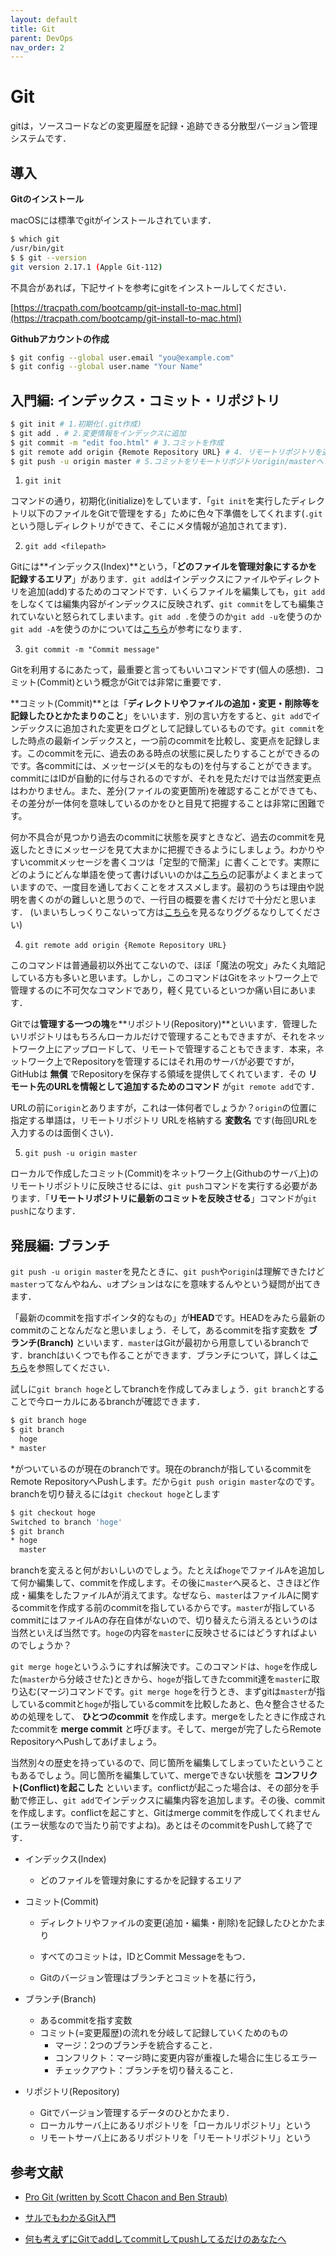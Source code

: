 ```yaml
---
layout: default
title: Git
parent: DevOps
nav_order: 2
---
```


# Git

gitは，ソースコードなどの変更履歴を記録・追跡できる分散型バージョン管理システムです．



## 導入



**Gitのインストール**

macOSには標準でgitがインストールされています．

```bash
$ which git
/usr/bin/git
$ $ git --version
git version 2.17.1 (Apple Git-112)
```

不具合があれば，下記サイトを参考にgitをインストールしてください．

[https://tracpath.com/bootcamp/git-install-to-mac.html](https://tracpath.com/bootcamp/git-install-to-mac.html)



**Githubアカウントの作成**

```bash
$ git config --global user.email "you@example.com"
$ git config --global user.name "Your Name"
```





## 入門編: インデックス・コミット・リポジトリ



```bash
$ git init # 1.初期化(.git作成)
$ git add . # 2.変更情報をインデックスに追加
$ git commit -m "edit foo.html" # 3.コミットを作成
$ git remote add origin {Remote Repository URL} # 4. リモートリポジトリを追加
$ git push -u origin master # 5.コミットをリモートリポジトリorigin/masterへプッシュ
```



1. `git init`

コマンドの通り，初期化(initialize)をしています．「`git init`を実行したディレクトリ以下のファイルをGitで管理をする」ために色々下準備をしてくれます(`.git`という隠しディレクトリができて、そこにメタ情報が追加されてます)．



2. `git add <filepath>`

Gitには**インデックス(Index)**という，「**どのファイルを管理対象にするかを記録するエリア**」があります．`git add`はインデックスにファイルやディレクトリを追加(add)するためのコマンドです．いくらファイルを編集しても，`git add`をしなくては編集内容がインデックスに反映されず、`git commit`をしても編集されていないと怒られてしまいます。`git add .`を使うのか`git add -u`を使うのか`git add -A`を使うのかについては[こちら](https://qiita.com/YusukeHigaki/items/06e38eec96387d408780)が参考になります．



3. `git commit -m "Commit message"`

Gitを利用するにあたって，最重要と言ってもいいコマンドです(個人の感想)．コミット(Commit)という概念がGitでは非常に重要です．

**コミット(Commit)**とは「**ディレクトリやファイルの追加・変更・削除等を記録したひとかたまりのこと**」をいいます．別の言い方をすると、`git add`でインデックスに追加された変更をログとして記録しているものです。`git commit`をした時点の最新インデックスと，一つ前のcommitを比較し、変更点を記録します。このcommitを元に、過去のある時点の状態に戻したりすることができるのです。各commitには、メッセージ(メモ的なもの)を付与することができます。commitにはIDが自動的に付与されるのですが、それを見ただけでは当然変更点はわかりません。また、差分(ファイルの変更箇所)を確認することができても、その差分が一体何を意味しているのかをひと目見て把握することは非常に困難です。

何か不具合が見つかり過去のcommitに状態を戻すときなど、過去のcommitを見返したときにメッセージを見て大まかに把握できるようにしましょう。わかりやすいcommitメッセージを書くコツは「定型的で簡潔」に書くことです。実際にどのようにどんな単語を使って書けばいいのかは[こちら](https://qiita.com/itosho/items/9565c6ad2ffc24c09364)の記事がよくまとまっていますので、一度目を通しておくことをオススメします。最初のうちは理由や説明を書くのがの難しいと思うので、一行目の概要を書くだけで十分だと思います．
(いまいちしっくりこないって方は[こちら](https://backlog.com/ja/git-tutorial/intro/intro1_3.html)を見るなりググるなりしてください)



4. `git remote add origin {Remote Repository URL} `

このコマンドは普通最初以外出てこないので、ほぼ「魔法の呪文」みたく丸暗記している方も多いと思います。しかし，このコマンドはGitをネットワーク上で管理するのに不可欠なコマンドであり，軽く見ているといつか痛い目にあいます．

Gitでは**管理する一つの塊**を**リポジトリ(Repository)**といいます．管理したいリポジトリはもちろんローカルだけで管理することもできますが、それをネットワーク上にアップロードして、リモートで管理することもできます．本来，ネットワーク上でRepositoryを管理するにはそれ用のサーバが必要ですが，GitHubは **無償** でRepositoryを保存する領域を提供してくれています．その **リモート先のURLを情報として追加するためのコマンド** が`git remote add`です．

URLの前に`origin`とありますが，これは一体何者でしょうか？`origin`の位置に指定する単語は，リモートリポジトリ URLを格納する **変数名** です(毎回URLを入力するのは面倒くさい)．



5. `git push -u origin master`

ローカルで作成したコミット(Commit)をネットワーク上(Githubのサーバ上)のリモートリポジトリに反映させるには、`git push`コマンドを実行する必要があります．「**リモートリポジトリに最新のコミットを反映させる**」コマンドが`git push`になります．





## 発展編: ブランチ

`git push -u origin master`を見たときに、`git push`や`origin`は理解できたけど`master`ってなんやねん、`u`オプションはなにを意味するんやという疑問が出てきます．

「最新のcommitを指すポインタ的なもの」が**HEAD**です。HEADをみたら最新のcommitのことなんだなと思いましょう．そして，あるcommitを指す変数を **ブランチ(Branch)** といいます．`master`はGitが最初から用意しているbranchです．branchはいくつでも作ることができます．ブランチについて，詳しくは[こちら](https://backlog.com/ja/git-tutorial/stepup/01/)を参照してください．



試しに`git branch hoge`としてbranchを作成してみましょう．`git branch`とすることで今ローカルにあるbranchが確認できます．

```bash
$ git branch hoge
$ git branch
  hoge
* master
```

*がついているのが現在のbranchです。現在のbranchが指しているcommitをRemote RepositoryへPushします。だから`git push origin master`なのです。branchを切り替えるには`git checkout hoge`とします

```bash
$ git checkout hoge
Switched to branch 'hoge'
$ git branch
* hoge
  master
```

branchを変えると何がおいしいのでしょう。たとえば`hoge`でファイルAを追加して何か編集して、commitを作成します。その後に`master`へ戻ると、さきほど作成・編集をしたファイルAが消えてます。なぜなら、`master`はファイルAに関するcommitを作成する前のcommitを指しているからです。`master`が指しているcommitにはファイルAの存在自体がないので、切り替えたら消えるというのは当然といえば当然です。`hoge`の内容を`master`に反映させるにはどうすればよいのでしょうか？



`git merge hoge`というふうにすれば解決です。このコマンドは、`hoge`を作成した(`master`から分岐させた)ときから、`hoge`が指してきたcommit達を`master`に取り込む(マージ)コマンドです。`git merge hoge`を行うとき、まずgitは`master`が指しているcommitと`hoge`が指しているcommitを比較したあと、色々整合させるための処理をして、 **ひとつのcommit** を作成します。mergeをしたときに作成されたcommitを **merge commit** と呼びます。そして、mergeが完了したらRemote RepositoryへPushしてあげましょう。

当然別々の歴史を持っているので、同じ箇所を編集してしまっていたということもあるでしょう。同じ箇所を編集していて、mergeできない状態を **コンフリクト(Conflict)を起こした** といいます。conflictが起こった場合は、その部分を手動で修正し、`git add`でインデックスに編集内容を追加します。その後、commitを作成します。conflictを起こすと、Gitはmerge commitを作成してくれません(エラー状態なので当たり前ですよね)。あとはそのcommitをPushして終了です．





- インデックス(Index)

  - どのファイルを管理対象にするかを記録するエリア

- コミット(Commit)

  - ディレクトリやファイルの変更(追加・編集・削除)を記録したひとかたまり

  - すべてのコミットは，IDとCommit Messageをもつ．
  - Gitのバージョン管理はブランチとコミットを基に行う，

- ブランチ(Branch)

  - あるcommitを指す変数
  - コミット(=変更履歴)の流れを分岐して記録していくためのもの
    - マージ：2つのブランチを統合すること．
    - コンフリクト：マージ時に変更内容が重複した場合に生じるエラー
    - チェックアウト：ブランチを切り替えること．

- リポジトリ(Repository)

  - Gitでバージョン管理するデータのひとかたまり．
  - ローカルサーバ上にあるリポジトリを「ローカルリポジトリ」という
  - リモートサーバ上にあるリポジトリを「リモートリポジトリ」という









## 参考文献

- [Pro Git (written by Scott Chacon and Ben Straub)](https://git-scm.com/book/ja/v2)
- [サルでもわかるGit入門](https://backlog.com/ja/git-tutorial)

- [何も考えずにGitでaddしてcommitしてpushしてるだけのあなたへ](https://oldbigbuddha.dev/post/for-git-beginners/)